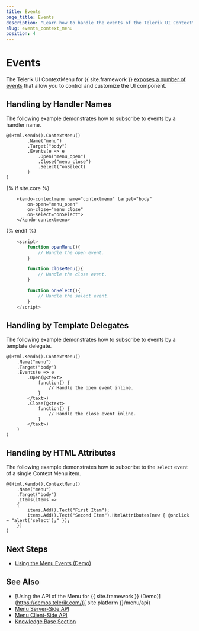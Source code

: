 ```yaml
---
title: Events
page_title: Events
description: "Learn how to handle the events of the Telerik UI ContextMenu component for {{ site.framework }}."
slug: events_context_menu
position: 4
---
```


# Events

The Telerik UI ContextMenu for {{ site.framework }} [exposes a number of events](/api/kendo.mvc.ui.fluent/contextmenueventbuilder) that allow you to control and customize the UI component.


## Handling by Handler Names

The following example demonstrates how to subscribe to events by a handler name.

```HtmlHelper
@(Html.Kendo().ContextMenu()
        .Name("menu")
        .Target("body")
        .Events(e => e
            .Open("menu_open")
            .Close("menu_close")
            .Select("onSelect)
        )
)
```
{% if site.core %}
```TagHelper
    <kendo-contextmenu name="contextmenu" target="body" 
        on-open="menu_open"
        on-close="menu_close"
        on-select="onSelect">
    </kendo-contextmenu>
```
{% endif %}
```JavaScript
    <script>
        function openMenu(){
            // Handle the open event.
        }

        function closeMenu(){
            // Handle the close event.
        }

        function onSelect(){
            // Handle the select event.
        }
    </script>
```

## Handling by Template Delegates

The following example demonstrates how to subscribe to events by a template delegate.

```HtmlHelper
@(Html.Kendo().ContextMenu()
    .Name("menu")
    .Target("body")
    .Events(e => e
        .Open(@<text>
            function() {
                // Handle the open event inline.
            }
        </text>)
        .Close(@<text>
            function() {
                // Handle the close event inline.
            }
        </text>)
    )
)
```

## Handling by HTML Attributes

The following example demonstrates how to subscribe to the `select` event of a single Context Menu item.

```HtmlHelper
@(Html.Kendo().ContextMenu()
    .Name("menu")
    .Target("body")
    .Items(items =>
    {
        items.Add().Text("First Item");
        items.Add().Text("Second Item").HtmlAttributes(new { @onclick = "alert('select');" });
    })
)
```

## Next Steps

* [Using the Menu Events (Demo)](https://demos.telerik.com/aspnet-core/menu/events)

## See Also

* [Using the API of the Menu for {{ site.framework }} (Demo)](https://demos.telerik.com/{{ site.platform }}/menu/api)
* [Menu Server-Side API](/api/menu)
* [Menu Client-Side API](https://docs.telerik.com/kendo-ui/api/javascript/ui/menu)
* [Knowledge Base Section](/knowledge-base)
